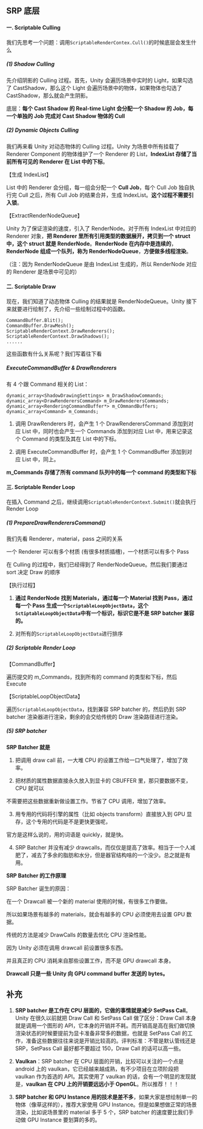 

## SRP 底层

#### 一. Scriptable Culling

我们先思考一个问题：调用`ScriptableRenderContex.Cull()`的时候底层会发生什么

##### (1) Shadow Culling

先介绍阴影的 Culling 过程。首先，Unity 会遍历场景中实时的 Light，如果勾选了 CastShadow，那么这个 Light 会遍历场景中的物体，如果物体也勾选了 CastShadow，那么就会产生阴影。

底层：**每个 Cast Shadow 的 Real-time Light 会分配一个 Shadow 的 Job，每一个单独的 Job 完成对 Cast Shadow 物体的 Cull**

##### (2) Dynamic Objects Culling

我们再来看 Unity 对动态物体的 Culling 过程。Unity 为场景中所有挂载了 Renderer Component 的物体维护了一个 Renderer 的 List，**IndexList 存储了当前所有可见的 Renderer 在 List 中的下标**。

【生成 IndexList】

List 中的 Renderer 会分组，每一组会分配一个 **Cull Job**，每个 Cull Job 独自执行完 Cull 之后，所有 Cull Job 的结果合并，生成 IndexList。**这个过程不需要引入锁**。

【ExtractRenderNodeQueue】

Unity 为了保证渲染的速度，引入了 RenderNode。对于所有 IndexList 中对应的 Renderer 对象，**把 Renderer 里所有引用类型的数据展开，拷贝到一个 struct 中，这个 struct 就是 RenderNode**。**RenderNode 在内存中是连续的**，**RenderNode 组成一个队列，称为 RenderNodeQueue**，**方便做多线程渲染**。

（注：因为 RenderNodeQueue 是由 IndexList 生成的，所以 RenderNode 对应的 Renderer 是场景中可见的）

#### 二. Scriptable Draw

现在，我们知道了动态物体 Culling 的结果就是 RenderNodeQueue。Unity 接下来就要进行绘制了，先介绍一些绘制过程中的函数。

```
CommandBuffer.Blit();
CommandBuffer.DrawMesh();
ScriptableRenderContext.DrawRenderers();
ScriptableRenderContext.DrawShadows();
......
```

这些函数有什么关系呢？我们写着往下看

##### ExecuteCommandBuffer & DrawRenderers

有 4 个跟 Command 相关的 List：

```
dynamic_array<ShadowDrawingSettings> m_DrawShadowCommands;
dynamic_array<DrawRenderersCommand> m_DrawRenderersCommands;
dynamic_array<RenderingCommandBuffer*> m_COmmandBuffers;
dynamic_array<Command> m_Commands;
```

1.  调用 DrawRenderers 时，会产生 1 个 DrawRenderersCommand 添加到对应 List 中，同时也会产生一个 Commands 添加到对应 List 中，用来记录这个 Command 的类型及其在 List 中的下标。
    
2.  调用 ExecuteCommandBuffer 时，会产生 1 个 CommandBuffer 添加到对应 List 中，同上。
    

**m_Commands 存储了所有 command 队列中的每一个 command 的类型和下标**

#### 三. Scriptable Render Loop

在插入 Command 之后，继续调用`ScriptableRenderContext.Submit()`就会执行 Render Loop

##### (1) PrepareDrawRenderersCommand()

我们先看 Renderer，material，pass 之间的关系

一个 Renderer 可以有多个材质 (有很多材质插槽)，一个材质可以有多个 Pass

在 Culling 的过程中，我们已经得到了 RenderNodeQueue。然后我们要通过 sort 决定 Draw 的顺序

【执行过程】

1.  **通过 RenderNode 找到 Materials，通过每一个 Material 找到 Pass，通过每一个 Pass 生成一个`ScriptableLoopObjectData`，这个`SctiptableLoopObjectData`中有一个标识，标识它是不是 SRP batcher 兼容的。**
    
2.  对所有的`ScriptableLoopObjectData`进行排序
    

##### (2) Scriptable Render Loop

【CommandBuffer】

遍历提交的 m_Commands，找到所有的 command 的类型和下标，然后 Execute

【ScriptableLoopObjectData】

遍历`ScriptableLoopObjectData`，找到兼容 SRP batcher 的，然后扔到 SRP batcher 渲染器进行渲染，剩余的会交给传统的 Draw 渲染路径进行渲染。

##### (5) SRP batcher

**SRP Batcher 就是**

1.  把调用 draw call 前，一大堆 CPU 的设置工作给一口气处理了，增加了效率。
    
2.  把材质的属性数据直接永久放入到显卡的 CBUFFER 里，那只要数据不变，CPU 就可以
    

不需要把这些数据重新做设置工作。节省了 CPU 调用，增加了效率。

3.  用专用的代码将引擎的属性（比如 objects transform）直接放入到 GPU 显存，这个专用的代码是不是更快更强呢，

官方是这样么说的，用的词语是 quickly，就是快。

4.  SRP Batcher 并没有减少 drawcalls，而仅仅是提高了效率。相当于一个人减肥了，减去了多余的脂肪和水分，但是器官结构啥的一个没少。总之就是有用。

**SRP Batcher 的工作原理**

SRP Batcher 诞生的原因：

在一个 Drawcall 被一个新的 material 使用的时候，有很多工作要做。

所以如果场景有越多的 materials，就会有越多的 CPU 必须使用去设置 GPU 数据。

传统的方法是减少 DrawCalls 的数量去优化 CPU 渲染性能。

因为 Unity 必须在调用 drawcall 前设置很多东西。

并且真正的 CPU 消耗来自那些设置工作，而不是 GPU drawcall 本身。

**Drawcall 只是一些 Unity 向 GPU command buffer 发送的 bytes。**

## 补充

1.  **SRP batcher 是工作在 CPU 层面的，它做的事情就是减少 SetPass Call**。Unity 在很久以前就把 Draw Call 和 SetPass Call 做了区分：Draw Call 本身就是调用一个图形的 API，它本身的开销并不耗。而开销高是高在我们做切换渲染状态的时候要提前为显卡准备非常多的数据，也就是 SetPass Call 的工作，准备这些数据往往来说是开销比较高的。评判标准：不管是默认管线还是 SRP，SetPass Call 最好都不要超过 150，Draw Call 的话可以高一些。
    
2.  **Vaulkan**：SRP batcher 在 CPU 层面的开销，比较可以关注的一个点是 android 上的 vaulkan，它已经越来越成熟，有不少项目在立项阶段把 vaulkan 作为首选的 API。其实使用了 vaulkan 的话，会有一个明显的发现就是，**vaulkan 在 CPU 上的开销要远远小于 OpenGL**。所以推荐！！！
    
3.  **SRP batcher 和 GPU Instance 用的技术是差不多**，如果大家是想绘制单一的物体（像草这样的），推荐大家使用 GPU Instance。但是如果想做正常的场景渲染，比如说场景里的 material 多于 5 个，SRP batcher 的速度要比我们手动做 GPU Instance 要划算的多的。
    

